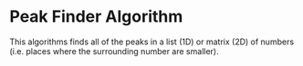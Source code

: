 # Peak Finder Algorithm

This algorithms finds all of the peaks in a list (1D) or matrix (2D) of numbers (i.e. places where the surrounding number are smaller).
